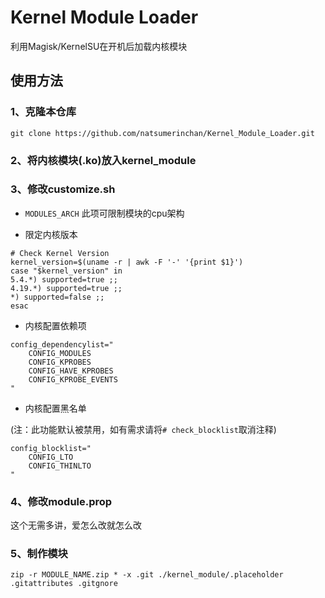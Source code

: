 # Kernel Module Loader
 利用Magisk/KernelSU在开机后加载内核模块

## 使用方法

### 1、克隆本仓库
```
git clone https://github.com/natsumerinchan/Kernel_Module_Loader.git
```

### 2、将内核模块(.ko)放入kernel_module

### 3、修改customize.sh

- `MODULES_ARCH` 此项可限制模块的cpu架构

- 限定内核版本
```
# Check Kernel Version
kernel_version=$(uname -r | awk -F '-' '{print $1}')
case "$kernel_version" in
5.4.*) supported=true ;;
4.19.*) supported=true ;;
*) supported=false ;;
esac
```

- 内核配置依赖项
```
config_dependencylist="
    CONFIG_MODULES
    CONFIG_KPROBES
    CONFIG_HAVE_KPROBES
    CONFIG_KPROBE_EVENTS
"
```

- 内核配置黑名单

(注：此功能默认被禁用，如有需求请将`# check_blocklist`取消注释)
```
config_blocklist="
    CONFIG_LTO
    CONFIG_THINLTO
"
```

### 4、修改module.prop
这个无需多讲，爱怎么改就怎么改

### 5、制作模块
```
zip -r MODULE_NAME.zip * -x .git ./kernel_module/.placeholder .gitattributes .gitgnore
```
